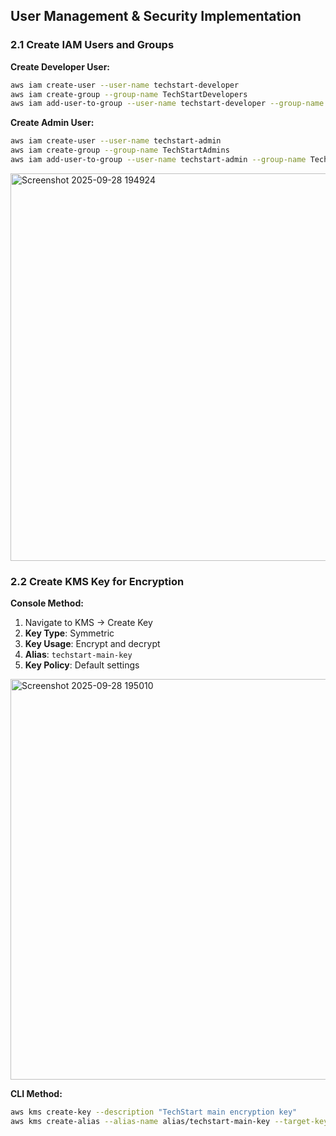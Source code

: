 ## User Management & Security Implementation

### 2.1 Create IAM Users and Groups

**Create Developer User:**
```bash
aws iam create-user --user-name techstart-developer
aws iam create-group --group-name TechStartDevelopers
aws iam add-user-to-group --user-name techstart-developer --group-name TechStartDevelopers
```

**Create Admin User:**
```bash
aws iam create-user --user-name techstart-admin
aws iam create-group --group-name TechStartAdmins
aws iam add-user-to-group --user-name techstart-admin --group-name TechStartAdmins
```

<img width="1919" height="620" alt="Screenshot 2025-09-28 194924" src="https://github.com/user-attachments/assets/2e8715de-2f93-446a-9bd9-add4646de44c" />


### 2.2 Create KMS Key for Encryption

**Console Method:**
1. Navigate to KMS → Create Key
2. **Key Type**: Symmetric
3. **Key Usage**: Encrypt and decrypt
4. **Alias**: `techstart-main-key`
5. **Key Policy**: Default settings

<img width="1918" height="641" alt="Screenshot 2025-09-28 195010" src="https://github.com/user-attachments/assets/0ec56d87-aa8d-4320-85fa-51922ce54a13" />


**CLI Method:**
```bash
aws kms create-key --description "TechStart main encryption key"
aws kms create-alias --alias-name alias/techstart-main-key --target-key-id [KEY-ID]
```
